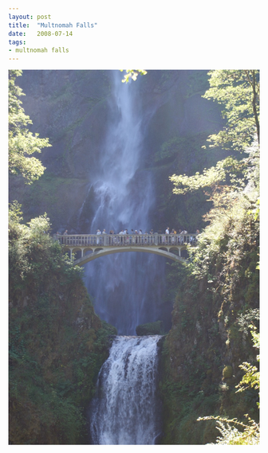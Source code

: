 ```yaml
---
layout: post
title:  "Multnomah Falls"
date:   2008-07-14
tags:
- multnomah falls
---
```


![multnomah falls](/assets/media/2008-07-14-multnomah-falls.jpg)